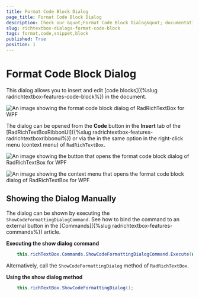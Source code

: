 ```yaml
---
title: Format Code Block Dialog
page_title: Format Code Block Dialog
description: Check our &quot;Format Code Block Dialog&quot; documentation article for the RadRichTextBox WPF control.
slug: richtextbox-dialogs-format-code-block
tags: format,code,snippet,block
published: True
position: 1
---
```


# Format Code Block Dialog

This dialog allows you to insert and edit [code blocks]({%slug radrichtextbox-features-code-block%}) in the document.

![An image showing the format code block dialog of RadRichTextBox for WPF](images/richtextbox-dialogs-format-code-block-0.png)

The dialog can be opened from the __Code__ button in the __Insert__ tab of the [RadRichTextBoxRibbonUI]({%slug radrichtextbox-features-radrichtextboxribbonui%}) or via the in the same option in the right-click menu (context menu) of `RadRichTextBox`.

![An image showing the button that opens the format code block dialog of RadRichTextBox for WPF](images/richtextbox-dialogs-format-code-block-1.png)

![An image showing the context menu that opens the format code block dialog of RadRichTextBox for WPF](images/richtextbox-dialogs-format-code-block-2.png)

## Showing the Dialog Manually

The dialog can be shown by executing the `ShowCodeFormattingDialogCommand`. See how to bind the command to an external button in the [Commands]({%slug radrichtextbox-features-commands%}) article.

__Executing the show dialog command__
```C#
	this.richTextBox.Commands.ShowCodeFormattingDialogCommand.Execute(null);
```

Alternatively, call the `ShowCodeFormattingDialog` method of `RadRichTextBox`.

__Using the show dialog method__
```C#
	this.richTextBox.ShowCodeFormattingDialog();
```